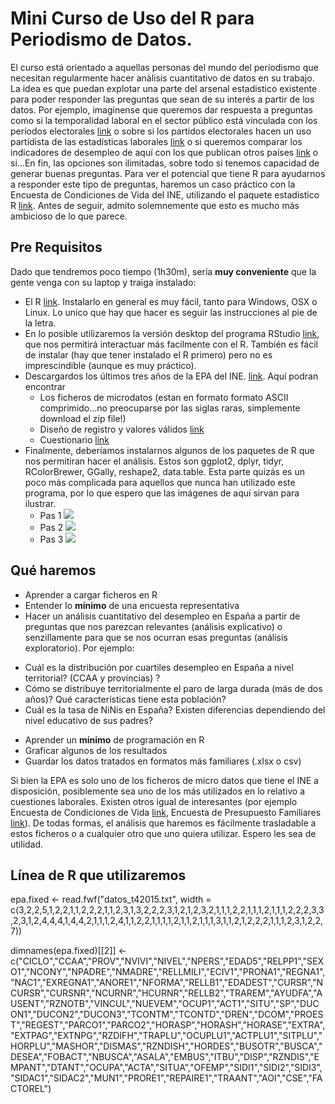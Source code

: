 # Mini Curso de Uso del R para Periodismo de Datos.

El curso está orientado a aquellas personas del mundo del periodismo que necesitan regularmente hacer anàlisis cuantitativo de datos en su trabajo. La idea es que puedan explotar una parte del arsenal estadistico existente para poder responder las preguntas que sean de su interés a partir de los datos. Por ejemplo, imaginense que queremos dar respuesta a preguntas como si la temporalidad laboral en el sector público está vinculada con los períodos electorales [link](http://nadaesgratis.es/felgueroso/sobe-los-usos-y-abusos-de-la-temporalidad-en-el-sector-publico-los-periodos-electorales) o sobre si los partidos electorales hacen un uso partidista de las estadísticas laborales [link](http://nadaesgratis.es/felgueroso/sobre-la-interpretacion-interesada-de-las-estadisticas-laborales) o si queremos comparar los indicadores de desempleo de aquí con los que publican otros países [link](http://nadaesgratis.es/felgueroso/indicadores-del-paro-y-empleo-alternativos-epa-del-3o-trimestre-2015)  o si...En fin, las opciones son ilimitadas, sobre todo si tenemos capacidad de generar buenas preguntas. 
Para ver el potencial que tiene R para ayudarnos a responder este tipo de preguntas,  haremos un caso práctico con la Encuesta de Condiciones de Vida del INE, utilizando el paquete estadístico R [link](https://www.r-project.org/). Antes de seguir, admito solemnemente que esto es mucho más ambicioso de lo que parece.

## Pre Requisitos
Dado que tendremos poco tiempo (1h30m), sería **muy conveniente** que la gente venga con su laptop y traiga instalado:
* El R [link](https://www.r-project.org/). Instalarlo en general es muy fácil, tanto para Windows, OSX o Linux. Lo unico que hay que hacer es seguir las instrucciones al pie de la letra.
* En lo posible utilizaremos la versión desktop del programa RStudio [link](https://www.rstudio.com/products/RStudio/#Desktop), que nos permitirá interactuar más facilmente con el R. También es fácil de instalar (hay que tener instalado el R primero) pero no es imprescindible (aunque es muy práctico).
* Descargardos los últimos tres años de la EPA del INE. [link](http://www.ine.es/dyngs/INEbase/es/operacion.htm?c=Estadistica_C&cid=1254736176918&menu=resultados&secc=1254736030639&idp=1254735976595). Aquí podran encontrar
	+ Los ficheros de microdatos (estan en formato formato ASCII comprimido...no preocuparse por las siglas raras, simplemente download el zip file!)
	+ Diseño de registro y valores válidos [link](ftp://www.ine.es/temas/epa/disereg_epa0513.zip)
	+ Cuestionario [link](http://www.ine.es/inebaseDYN/epa30308/docs/epacues05.pdf)
* Finalmente, deberíamos instalarnos algunos de los paquetes de R que nos permitiran hacer el análisis. Estos son ggplot2, dplyr, tidyr, RColorBrewer, GGally, reshape2, data.table. Esta parte quizás es un poco más complicada para aquellos que nunca han utilizado este programa, por lo que espero que las imágenes de aquí sirvan para ilustrar.
	+ Pas 1 ![](https://cloud.githubusercontent.com/assets/9589870/14567204/5b290418-0333-11e6-8964-7a48b84418ae.png)
	+ Pas 2 ![](https://cloud.githubusercontent.com/assets/9589870/14567203/5b292434-0333-11e6-9c61-162a1e1903cb.png)
	+ Pas 3 ![](https://cloud.githubusercontent.com/assets/9589870/14567202/5b28f388-0333-11e6-9953-59d7305da74a.png)

## Qué haremos
* Aprender a cargar ficheros en R
* Entender lo **mínimo** de una encuesta representativa
* Hacer un análisis cuantitativo del desempleo en España a partir de preguntas que nos parezcan relevantes (análisis explicativo) o senzillamente para que se nos ocurran esas preguntas (análisis exploratorio). Por ejemplo:
 + Cuál es la distribución por cuartiles desempleo en España a nivel territorial? (CCAA y provincias) ?
 + Cómo se distribuye territorialmente el paro de larga durada (más de dos años)? Qué características tiene esta población?
 + Cuál es la tasa de NiNis en España? Existen diferencias dependiendo del nivel educativo de sus padres?
* Aprender un **mínimo** de programación en R
* Graficar algunos de los resultados
* Guardar los datos tratados en formatos más familiares (.xlsx o csv)

Si bien la EPA es solo uno de los ficheros de micro datos que tiene el INE a disposición, posiblemente sea uno de los más utilizados en lo relativo a cuestiones laborales. Existen otros igual de interesantes (por ejemplo Encuesta de Condiciones de Vida [link](http://www.ine.es/dyngs/INEbase/es/operacion.htm?c=Estadistica_C&cid=1254736176807&menu=resultados&secc=1254736195153&idp=1254735976608), Encuesta de Presupuesto Familiares [link](http://www.ine.es/dyngs/INEbase/es/operacion.htm?c=Estadistica_C&cid=1254736176806&menu=resultados&secc=1254736195147&idp=1254735976608)). De todas formas, el análisis que haremos es fácilmente trasladable a estos ficheros o a cualquier otro que uno quiera utilizar. Espero les sea de utilidad.

## Línea de R que utilizaremos

epa.fixed <- read.fwf("datos_t42015.txt", width = c(3,2,2,5,1,2,2,1,1,2,2,2,1,1,2,3,1,3,2,2,2,3,1,2,1,2,3,2,1,1,1,2,2,1,1,1,2,1,1,1,2,2,2,3,3,2,3,1,2,4,4,4,1,4,4,2,1,1,1,2,4,1,1,2,2,1,1,1,1,2,1,1,2,1,1,1,3,1,1,2,1,2,2,2,1,1,1,2,3,1,2,2,7))

dimnames(epa.fixed)[[2]] <- c("CICLO","CCAA","PROV","NVIVI","NIVEL","NPERS","EDAD5","RELPP1","SEXO1","NCONY","NPADRE","NMADRE","RELLMILI","ECIV1","PRONA1","REGNA1","NAC1","EXREGNA1","ANORE1","NFORMA","RELLB1","EDADEST","CURSR","NCURSR","CURSNR","NCURNR","HCURNR","RELLB2","TRAREM","AYUDFA","AUSENT","RZNOTB","VINCUL","NUEVEM","OCUP1","ACT1","SITU","SP","DUCON1","DUCON2","DUCON3","TCONTM","TCONTD","DREN","DCOM","PROEST","REGEST","PARCO1","PARCO2","HORASP","HORASH","HORASE","EXTRA","EXTPAG","EXTNPG","RZDIFH","TRAPLU","OCUPLU1","ACTPLU1","SITPLU","HORPLU","MASHOR","DISMAS","RZNDISH","HORDES","BUSOTR","BUSCA","DESEA","FOBACT","NBUSCA","ASALA","EMBUS","ITBU","DISP","RZNDIS","EMPANT","DTANT","OCUPA","ACTA","SITUA","OFEMP","SIDI1","SIDI2","SIDI3","SIDAC1","SIDAC2","MUN1","PRORE1","REPAIRE1","TRAANT","AOI","CSE","FACTOREL")
